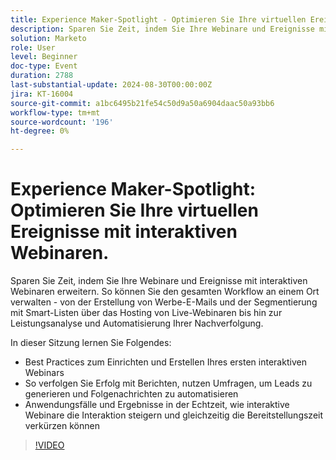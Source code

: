 ```yaml
---
title: Experience Maker-Spotlight - Optimieren Sie Ihre virtuellen Ereignisse mit interaktiven Webinaren
description: Sparen Sie Zeit, indem Sie Ihre Webinare und Ereignisse mit interaktiven Webinaren erweitern. So können Sie den gesamten Workflow an einem Ort verwalten - von der Erstellung von Werbe-E-Mails und der Segmentierung mit Smart-Listen über das Hosting von Live-Webinaren bis hin zur Leistungsanalyse und Automatisierung Ihrer Nachverfolgung. In dieser Sitzung erfahren Sie Best Practices zum Einrichten und Erstellen Ihres ersten interaktiven Webinars   So verfolgen Sie Erfolg mit Berichten, nutzen Umfragen, um Leads zu generieren und Folgenachrichten zu automatisieren   Anwendungsfälle und Ergebnisse in der Echtzeit, wie interaktive Webinare die Interaktion steigern und gleichzeitig die Bereitstellungszeit verkürzen können
solution: Marketo
role: User
level: Beginner
doc-type: Event
duration: 2788
last-substantial-update: 2024-08-30T00:00:00Z
jira: KT-16004
source-git-commit: a1bc6495b21fe54c50d9a50a6904daac50a93bb6
workflow-type: tm+mt
source-wordcount: '196'
ht-degree: 0%

---
```



# Experience Maker-Spotlight: Optimieren Sie Ihre virtuellen Ereignisse mit interaktiven Webinaren.

Sparen Sie Zeit, indem Sie Ihre Webinare und Ereignisse mit interaktiven Webinaren erweitern. So können Sie den gesamten Workflow an einem Ort verwalten - von der Erstellung von Werbe-E-Mails und der Segmentierung mit Smart-Listen über das Hosting von Live-Webinaren bis hin zur Leistungsanalyse und Automatisierung Ihrer Nachverfolgung.

In dieser Sitzung lernen Sie Folgendes:

* Best Practices zum Einrichten und Erstellen Ihres ersten interaktiven Webinars
* So verfolgen Sie Erfolg mit Berichten, nutzen Umfragen, um Leads zu generieren und Folgenachrichten zu automatisieren
* Anwendungsfälle und Ergebnisse in der Echtzeit, wie interaktive Webinare die Interaktion steigern und gleichzeitig die Bereitstellungszeit verkürzen können

>[!VIDEO](https://video.tv.adobe.com/v/3432947/?learn=on)
